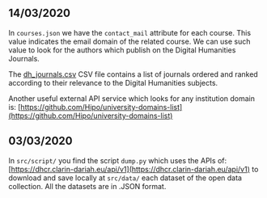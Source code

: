 ## 14/03/2020
In `courses.json` we have the `contact_mail` attribute for each course. This value indicates the email domain of the related course. We can use such value to look for the authors which publish on the Digital Humanities Journals.

The [dh_journals.csv](src/data/other/dh_journals.csv) CSV file contains a list of journals ordered and ranked according to their relevance to the Digital Humanities subjects.  

Another useful external API service which looks for any institution domain is: [https://github.com/Hipo/university-domains-list](https://github.com/Hipo/university-domains-list)     

## 03/03/2020
In `src/script/` you find the script `dump.py` which uses the APIs of: [https://dhcr.clarin-dariah.eu/api/v1](https://dhcr.clarin-dariah.eu/api/v1) to download and save locally at `src/data/` each dataset of the open data collection. All the datasets are in .JSON format.
